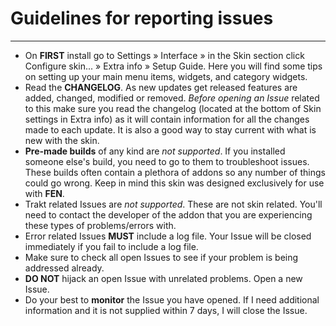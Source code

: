 # Guidelines for reporting issues

----

- On **FIRST** install go to Settings » Interface » in the Skin section click Configure skin... » Extra info » Setup Guide. Here you will find some tips on setting up your main menu items, widgets, and category widgets.
- Read the **CHANGELOG**. As new updates get released features are added, changed, modified or removed. *Before opening an Issue* related to this make sure you read the changelog (located at the bottom of Skin settings in Extra info) as it will contain information for all the changes made to each update. It is also a good way to stay current with what is new with the skin.
- **Pre-made builds** of any kind are *not supported*. If you installed someone else's build, you need to go to them to troubleshoot issues. These builds often contain a plethora of addons so any number of things could go wrong. Keep in mind this skin was designed exclusively for use with **FEN**.
- Trakt related Issues are *not supported*. These are not skin related. You'll need to contact the developer of the addon that you are experiencing these types of problems/errors with.
- Error related Issues **MUST** include a log file. Your Issue will be closed immediately if you fail to include a log file.
- Make sure to check all open Issues to see if your problem is being addressed already.
- **DO NOT** hijack an open Issue with unrelated problems. Open a new Issue.
- Do your best to **monitor** the Issue you have opened. If I need additional information and it is not supplied within 7 days, I will close the Issue.